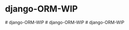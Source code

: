 
# django-ORM-WIP
#   d j a n g o - O R M - W I P  
 #   d j a n g o - O R M - W I P  
 #   d j a n g o - O R M - W I P  
 